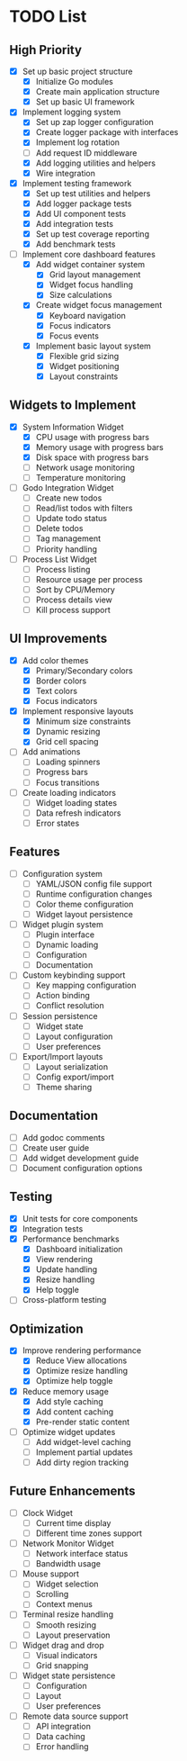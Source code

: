 # TODO List

## High Priority
- [x] Set up basic project structure
  - [x] Initialize Go modules
  - [x] Create main application structure
  - [x] Set up basic UI framework
- [x] Implement logging system
  - [x] Set up zap logger configuration
  - [x] Create logger package with interfaces
  - [x] Implement log rotation
  - [ ] Add request ID middleware
  - [x] Add logging utilities and helpers
  - [x] Wire integration
- [x] Implement testing framework
  - [x] Set up test utilities and helpers
  - [x] Add logger package tests
  - [x] Add UI component tests
  - [x] Add integration tests
  - [x] Set up test coverage reporting
  - [x] Add benchmark tests
- [ ] Implement core dashboard features
  - [x] Add widget container system
    - [x] Grid layout management
    - [x] Widget focus handling
    - [x] Size calculations
  - [x] Create widget focus management
    - [x] Keyboard navigation
    - [x] Focus indicators
    - [x] Focus events
  - [x] Implement basic layout system
    - [x] Flexible grid sizing
    - [x] Widget positioning
    - [x] Layout constraints

## Widgets to Implement
- [x] System Information Widget
  - [x] CPU usage with progress bars
  - [x] Memory usage with progress bars
  - [x] Disk space with progress bars
  - [ ] Network usage monitoring
  - [ ] Temperature monitoring
- [ ] Godo Integration Widget
  - [ ] Create new todos
  - [ ] Read/list todos with filters
  - [ ] Update todo status
  - [ ] Delete todos
  - [ ] Tag management
  - [ ] Priority handling
- [ ] Process List Widget
  - [ ] Process listing
  - [ ] Resource usage per process
  - [ ] Sort by CPU/Memory
  - [ ] Process details view
  - [ ] Kill process support

## UI Improvements
- [x] Add color themes
  - [x] Primary/Secondary colors
  - [x] Border colors
  - [x] Text colors
  - [x] Focus indicators
- [x] Implement responsive layouts
  - [x] Minimum size constraints
  - [x] Dynamic resizing
  - [x] Grid cell spacing
- [ ] Add animations
  - [ ] Loading spinners
  - [ ] Progress bars
  - [ ] Focus transitions
- [ ] Create loading indicators
  - [ ] Widget loading states
  - [ ] Data refresh indicators
  - [ ] Error states

## Features
- [ ] Configuration system
  - [ ] YAML/JSON config file support
  - [ ] Runtime configuration changes
  - [ ] Color theme configuration
  - [ ] Widget layout persistence
- [ ] Widget plugin system
  - [ ] Plugin interface
  - [ ] Dynamic loading
  - [ ] Configuration
  - [ ] Documentation
- [ ] Custom keybinding support
  - [ ] Key mapping configuration
  - [ ] Action binding
  - [ ] Conflict resolution
- [ ] Session persistence
  - [ ] Widget state
  - [ ] Layout configuration
  - [ ] User preferences
- [ ] Export/Import layouts
  - [ ] Layout serialization
  - [ ] Config export/import
  - [ ] Theme sharing

## Documentation
- [ ] Add godoc comments
- [ ] Create user guide
- [ ] Add widget development guide
- [ ] Document configuration options

## Testing
- [x] Unit tests for core components
- [x] Integration tests
- [x] Performance benchmarks
  - [x] Dashboard initialization
  - [x] View rendering
  - [x] Update handling
  - [x] Resize handling
  - [x] Help toggle
- [ ] Cross-platform testing

## Optimization
- [x] Improve rendering performance
  - [x] Reduce View allocations
  - [x] Optimize resize handling
  - [x] Optimize help toggle
- [x] Reduce memory usage
  - [x] Add style caching
  - [x] Add content caching
  - [x] Pre-render static content
- [ ] Optimize widget updates
  - [ ] Add widget-level caching
  - [ ] Implement partial updates
  - [ ] Add dirty region tracking

## Future Enhancements
- [ ] Clock Widget
  - [ ] Current time display
  - [ ] Different time zones support
- [ ] Network Monitor Widget
  - [ ] Network interface status
  - [ ] Bandwidth usage
- [ ] Mouse support
  - [ ] Widget selection
  - [ ] Scrolling
  - [ ] Context menus
- [ ] Terminal resize handling
  - [ ] Smooth resizing
  - [ ] Layout preservation
- [ ] Widget drag and drop
  - [ ] Visual indicators
  - [ ] Grid snapping
- [ ] Widget state persistence
  - [ ] Configuration
  - [ ] Layout
  - [ ] User preferences
- [ ] Remote data source support
  - [ ] API integration
  - [ ] Data caching
  - [ ] Error handling 
